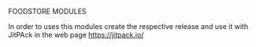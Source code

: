 FOODSTORE MODULES

In order to uses this modules create the respective release and use it with 
JitPAck in the web page https://jitpack.io/

 
